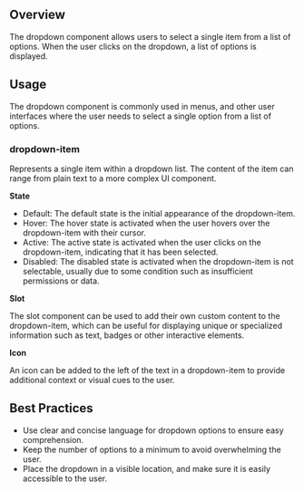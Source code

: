 ## Overview

The dropdown component allows users to select a single item from a list of options. When the user clicks on the dropdown, a list of options is displayed.

## Usage

The dropdown component is commonly used in menus, and other user interfaces where the user needs to select a single option from a list of options.

### dropdown-item

Represents a single item within a dropdown list. The content of the item can range from plain text to a more complex UI component.

**State** 

- Default: The default state is the initial appearance of the dropdown-item.
- Hover: The hover state is activated when the user hovers over the dropdown-item with their cursor.
- Active: The active state is activated when the user clicks on the dropdown-item, indicating that it has been selected.
- Disabled: The disabled state is activated when the dropdown-item is not selectable, usually due to some condition such as insufficient permissions or data.

**Slot**

The slot component can be used to add their own custom content to the dropdown-item, which can be useful for displaying unique or specialized information such as text, badges or other interactive elements.

**Icon**

An icon can be added to the left of the text in a dropdown-item to provide additional context or visual cues to the user.

## **Best Practices**

- Use clear and concise language for dropdown options to ensure easy comprehension.
- Keep the number of options to a minimum to avoid overwhelming the user.
- Place the dropdown in a visible location, and make sure it is easily accessible to the user.
